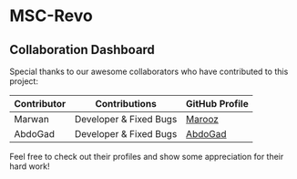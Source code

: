 # MSC-Revo















## Collaboration Dashboard

Special thanks to our awesome collaborators who have contributed to this project:

| Contributor | Contributions | GitHub Profile |
|-------------|---------------|-----------------|
| Marwan      | Developer & Fixed Bugs | [Marooz](https://github.com/IMarooz) |
| AbdoGad      | Developer & Fixed Bugs | [AbdoGad](https://github.com/abdogad5100) |

Feel free to check out their profiles and show some appreciation for their hard work!
